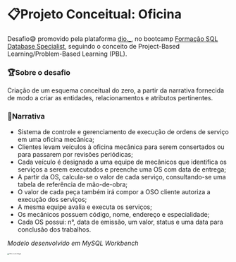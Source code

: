 # 📋Projeto Conceitual: Oficina
Desafio😅 promovido pela plataforma [dio._](https://dio.me/sign-up?ref=K9SYA3A7NE), no bootcamp [Formação SQL Database Specialist](https://web.dio.me/track/1a5a10ed-417c-4fef-8531-2097ff072817), seguindo o conceito de Project-Based Learning/Problem-Based Learning (PBL).



### 🏆Sobre o desafio
Criação de um esquema conceitual do zero, a partir da narrativa fornecida de modo a criar as entidades, relacionamentos e atributos pertinentes.



### 📜Narrativa
* Sistema de controle e gerenciamento de execução de ordens de serviço em uma oficina mecânica;
* Clientes levam veículos à oficina mecânica para serem consertados ou para passarem por revisões  periódicas;
* Cada veículo é designado a uma equipe de mecânicos que identifica os serviços a serem executados e preenche uma OS com data de entrega;
* A partir da OS, calcula-se o valor de cada serviço, consultando-se uma tabela de referência de mão-de-obra;
* O valor de cada peça também irá compor a OSO cliente autoriza a execução dos serviços;
* A mesma equipe avalia e executa os serviços;
* Os mecânicos possuem código, nome, endereço e especialidade;
* Cada OS possui: n°, data de emissão, um valor, status e uma data para conclusão dos trabalhos.

*Modelo desenvolvido em MySQL Workbench*

<img src="https://hermes.digitalinnovation.one/tracks/bc454148-6e72-4047-95cc-d516706ae405.png" alt="This is an image" style="zoom:25%;" />
